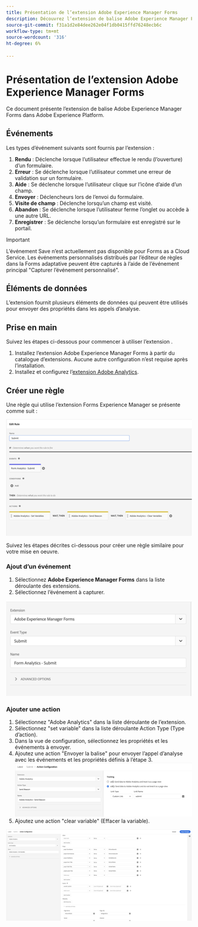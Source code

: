 ```yaml
---
title: Présentation de l’extension Adobe Experience Manager Forms
description: Découvrez l’extension de balise Adobe Experience Manager Forms dans Adobe Experience Platform.
source-git-commit: f31a1d2e84dee262e04f1db0415ffd76248ecb6c
workflow-type: tm+mt
source-wordcount: '316'
ht-degree: 6%

---
```


# Présentation de l’extension Adobe Experience Manager Forms

Ce document présente l’extension de balise Adobe Experience Manager Forms dans Adobe Experience Platform.

## Événements

Les types d’événement suivants sont fournis par l’extension :

1. **Rendu** : Déclenche lorsque l’utilisateur effectue le rendu (l’ouverture) d’un formulaire.
1. **Erreur** : Se déclenche lorsque l’utilisateur commet une erreur de validation sur un formulaire.
1. **Aide** : Se déclenche lorsque l’utilisateur clique sur l’icône d’aide d’un champ.
1. **Envoyer** : Déclencheurs lors de l’envoi du formulaire.
1. **Visite de champ** : Déclenche lorsqu’un champ est visité.
1. **Abandon** : Se déclenche lorsque l’utilisateur ferme l’onglet ou accède à une autre URL.
1. **Enregistrer** : Se déclenche lorsqu’un formulaire est enregistré sur le portail.

>[!IMPORTANT]
>
>L’événement Save n’est actuellement pas disponible pour Forms as a Cloud Service. Les événements personnalisés distribués par l’éditeur de règles dans la Forms adaptative peuvent être capturés à l’aide de l’événement principal &quot;Capturer l’événement personnalisé&quot;.

## Éléments de données

L’extension fournit plusieurs éléments de données qui peuvent être utilisés pour envoyer des propriétés dans les appels d’analyse.

## Prise en main

Suivez les étapes ci-dessous pour commencer à utiliser l’extension .

1. Installez l’extension Adobe Experience Manager Forms à partir du catalogue d’extensions. Aucune autre configuration n’est requise après l’installation.
2. Installez et configurez l’[extension Adobe Analytics](../analytics/overview.md#Configure-the-Adobe-Analytics-extension).

## Créer une règle

Une règle qui utilise l’extension Forms Experience Manager se présente comme suit :

![Configuration d’action](./images/rule.png)

Suivez les étapes décrites ci-dessous pour créer une règle similaire pour votre mise en oeuvre.

### Ajout d’un événement

1. Sélectionnez **Adobe Experience Manager Forms** dans la liste déroulante des extensions.
2. Sélectionnez l’événement à capturer.

![Configuration d’action](./images/AEM-forms-event.png)

### Ajouter une action

1. Sélectionnez &quot;Adobe Analytics&quot; dans la liste déroulante de l’extension.
2. Sélectionnez &quot;set variable&quot; dans la liste déroulante Action Type (Type d’action).
3. Dans la vue de configuration, sélectionnez les propriétés et les événements à envoyer.
4. Ajoutez une action &quot;Envoyer la balise&quot; pour envoyer l’appel d’analyse avec les événements et les propriétés définis à l’étape 3.
   ![Configuration d’action](./images/AEM-forms-sendBeacon.png)
5. Ajoutez une action &quot;clear variable&quot; (Effacer la variable).

![Configuration d’action](./images/AEM-forms-action.png)